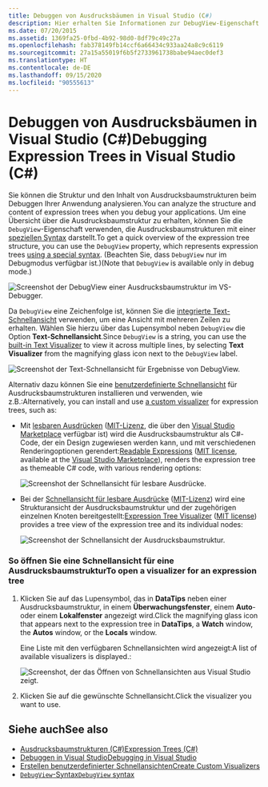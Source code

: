 ```yaml
---
title: Debuggen von Ausdrucksbäumen in Visual Studio (C#)
description: Hier erhalten Sie Informationen zur DebugView-Eigenschaft in Visual Studio. Sie erfahren, wie Sie diese Eigenschaft verwenden, um die Struktur und den Inhalt einer Ausdrucksbaumstruktur zu analysieren.
ms.date: 07/20/2015
ms.assetid: 1369fa25-0fbd-4b92-98d0-8df79c49c27a
ms.openlocfilehash: fab378149fb14ccf6a66434c933aa24a8c9c6119
ms.sourcegitcommit: 27a15a55019f6b5f2733961738babe94aec0def3
ms.translationtype: HT
ms.contentlocale: de-DE
ms.lasthandoff: 09/15/2020
ms.locfileid: "90555613"
---
```

# <a name="debugging-expression-trees-in-visual-studio-c"></a><span data-ttu-id="4055c-104">Debuggen von Ausdrucksbäumen in Visual Studio (C#)</span><span class="sxs-lookup"><span data-stu-id="4055c-104">Debugging Expression Trees in Visual Studio (C#)</span></span>
<span data-ttu-id="4055c-105">Sie können die Struktur und den Inhalt von Ausdrucksbaumstrukturen beim Debuggen Ihrer Anwendung analysieren.</span><span class="sxs-lookup"><span data-stu-id="4055c-105">You can analyze the structure and content of expression trees when you debug your applications.</span></span> <span data-ttu-id="4055c-106">Um eine Übersicht über die Ausdrucksbaumstruktur zu erhalten, können Sie die `DebugView`-Eigenschaft verwenden, die Ausdrucksbaumstrukturen mit einer [speziellen Syntax](debugview-syntax.md) darstellt.</span><span class="sxs-lookup"><span data-stu-id="4055c-106">To get a quick overview of the expression tree structure, you can use the `DebugView` property, which represents expression trees [using a special syntax](debugview-syntax.md).</span></span> <span data-ttu-id="4055c-107">(Beachten Sie, dass `DebugView` nur im Debugmodus verfügbar ist.)</span><span class="sxs-lookup"><span data-stu-id="4055c-107">(Note that `DebugView` is available only in debug mode.)</span></span>  

![Screenshot der DebugView einer Ausdrucksbaumstruktur im VS-Debugger.](media/debugging-expression-trees-in-visual-studio/debugview-expression-tree.png)

<span data-ttu-id="4055c-109">Da `DebugView` eine Zeichenfolge ist, können Sie die [integrierte Text-Schnellansicht](/visualstudio/debugger/view-strings-visualizer#open-a-string-visualizer) verwenden, um eine Ansicht mit mehreren Zeilen zu erhalten. Wählen Sie hierzu über das Lupensymbol neben `DebugView` die Option **Text-Schnellansicht**.</span><span class="sxs-lookup"><span data-stu-id="4055c-109">Since `DebugView` is a string, you can use the [built-in Text Visualizer](/visualstudio/debugger/view-strings-visualizer#open-a-string-visualizer) to view it across multiple lines, by selecting **Text Visualizer** from the magnifying glass icon next to the `DebugView` label.</span></span>

 ![Screenshot der Text-Schnellansicht für Ergebnisse von DebugView.](media/debugging-expression-trees-in-visual-studio/string-visualizer-debugview.png)

<span data-ttu-id="4055c-111">Alternativ dazu können Sie eine [benutzerdefinierte Schnellansicht](/visualstudio/debugger/create-custom-visualizers-of-data) für Ausdrucksbaumstrukturen installieren und verwenden, wie z.B.:</span><span class="sxs-lookup"><span data-stu-id="4055c-111">Alternatively, you can install and use [a custom visualizer](/visualstudio/debugger/create-custom-visualizers-of-data) for expression trees, such as:</span></span>

- <span data-ttu-id="4055c-112">Mit [lesbaren Ausdrücken](https://github.com/agileobjects/ReadableExpressions) ([MIT-Lizenz](https://github.com/agileobjects/ReadableExpressions/blob/master/LICENSE.md), die über den [Visual Studio Marketplace](https://marketplace.visualstudio.com/items?itemName=vs-publisher-1232914.ReadableExpressionsVisualizers) verfügbar ist) wird die Ausdrucksbaumstruktur als C#-Code, der ein Design zugewiesen werden kann, und mit verschiedenen Renderingoptionen gerendert:</span><span class="sxs-lookup"><span data-stu-id="4055c-112">[Readable Expressions](https://github.com/agileobjects/ReadableExpressions) ([MIT license](https://github.com/agileobjects/ReadableExpressions/blob/master/LICENSE.md), available at the [Visual Studio Marketplace](https://marketplace.visualstudio.com/items?itemName=vs-publisher-1232914.ReadableExpressionsVisualizers)), renders the expression tree as themeable C# code, with various rendering options:</span></span>

  ![Screenshot der Schnellansicht für lesbare Ausdrücke.](media/debugging-expression-trees-in-visual-studio/readable-expressions-visualizer.png)

- <span data-ttu-id="4055c-114">Bei der [Schnellansicht für lesbare Ausdrücke](https://github.com/zspitz/ExpressionTreeVisualizer/blob/master/README.md) ([MIT-Lizenz](https://github.com/zspitz/ExpressionTreeVisualizer/blob/master/LICENSE)) wird eine Strukturansicht der Ausdrucksbaumstruktur und der zugehörigen einzelnen Knoten bereitgestellt:</span><span class="sxs-lookup"><span data-stu-id="4055c-114">[Expression Tree Visualizer](https://github.com/zspitz/ExpressionTreeVisualizer/blob/master/README.md) ([MIT license](https://github.com/zspitz/ExpressionTreeVisualizer/blob/master/LICENSE)) provides a tree view of the expression tree and its individual nodes:</span></span>

  ![Screenshot der Schnellansicht der Ausdrucksbaumstruktur.](media/debugging-expression-trees-in-visual-studio/expression-tree-visualizer.png)

### <a name="to-open-a-visualizer-for-an-expression-tree"></a><span data-ttu-id="4055c-116">So öffnen Sie eine Schnellansicht für eine Ausdrucksbaumstruktur</span><span class="sxs-lookup"><span data-stu-id="4055c-116">To open a visualizer for an expression tree</span></span>  
  
1. <span data-ttu-id="4055c-117">Klicken Sie auf das Lupensymbol, das in **DataTips** neben einer Ausdrucksbaumstruktur, in einem **Überwachungsfenster**, einem **Auto**- oder einem **Lokalfenster** angezeigt wird.</span><span class="sxs-lookup"><span data-stu-id="4055c-117">Click the magnifying glass icon that appears next to the expression tree in **DataTips**, a **Watch** window, the **Autos** window, or the **Locals** window.</span></span>  

    <span data-ttu-id="4055c-118">Eine Liste mit den verfügbaren Schnellansichten wird angezeigt:</span><span class="sxs-lookup"><span data-stu-id="4055c-118">A list of available visualizers is displayed.:</span></span>

    ![Screenshot, der das Öffnen von Schnellansichten aus Visual Studio zeigt.](media/debugging-expression-trees-in-visual-studio/expression-tree-visualizers.png)

2. <span data-ttu-id="4055c-120">Klicken Sie auf die gewünschte Schnellansicht.</span><span class="sxs-lookup"><span data-stu-id="4055c-120">Click the visualizer you want to use.</span></span>  
  
## <a name="see-also"></a><span data-ttu-id="4055c-121">Siehe auch</span><span class="sxs-lookup"><span data-stu-id="4055c-121">See also</span></span>

- [<span data-ttu-id="4055c-122">Ausdrucksbaumstrukturen (C#)</span><span class="sxs-lookup"><span data-stu-id="4055c-122">Expression Trees (C#)</span></span>](./index.md)
- [<span data-ttu-id="4055c-123">Debuggen in Visual Studio</span><span class="sxs-lookup"><span data-stu-id="4055c-123">Debugging in Visual Studio</span></span>](/visualstudio/debugger/debugger-feature-tour)
- [<span data-ttu-id="4055c-124">Erstellen benutzerdefinierter Schnellansichten</span><span class="sxs-lookup"><span data-stu-id="4055c-124">Create Custom Visualizers</span></span>](/visualstudio/debugger/create-custom-visualizers-of-data)
- [<span data-ttu-id="4055c-125">`DebugView`-Syntax</span><span class="sxs-lookup"><span data-stu-id="4055c-125">`DebugView` syntax</span></span>](debugview-syntax.md)
